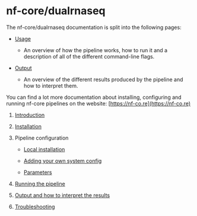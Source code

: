 # nf-core/dualrnaseq

The nf-core/dualrnaseq documentation is split into the following pages:

* [Usage](usage.md)

  * An overview of how the pipeline works, how to run it and a description of all of the different command-line flags.
  
* [Output](output.md)

  * An overview of the different results produced by the pipeline and how to interpret them.

You can find a lot more documentation about installing, configuring and running nf-core pipelines on the website: [https://nf-co.re](https://nf-co.re)

1. [Introduction](introduction.md)

2. [Installation](https://nf-co.re/usage/installation)

3. Pipeline configuration

    * [Local installation](https://nf-co.re/usage/local_installation)
    
    * [Adding your own system config](https://nf-co.re/usage/adding_own_config)
    
    * [Parameters](parameters.md)
    
4. [Running the pipeline](usage.md)

5. [Output and how to interpret the results](output.md)

6. [Troubleshooting](https://nf-co.re/usage/troubleshooting)
